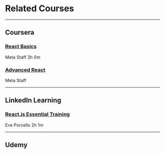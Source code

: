 # Related Courses
---
## Coursera
### [React Basics](https://www.coursera.org/learn/react-basics?specialization=meta-front-end-developer)
Meta Staff
3h 0m
### [Advanced React](https://www.coursera.org/professional-certificates/meta-front-end-developer#courses)
Meta Staff

---
## LinkedIn Learning
### [React.js Essential Training](https://www.linkedin.com/learning/react-js-essential-training-14836121/)
Eve Porcello
2h 1m

---
## Udemy
